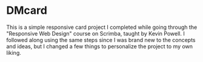 # DMcard

This is a simple responsive card project I completed while going through the "Responsive Web Design" course on Scrimba, taught by Kevin Powell.  I followed along using the same steps since I was brand new to the concepts and ideas, but I changed a few things to personalize the project to my own liking.
